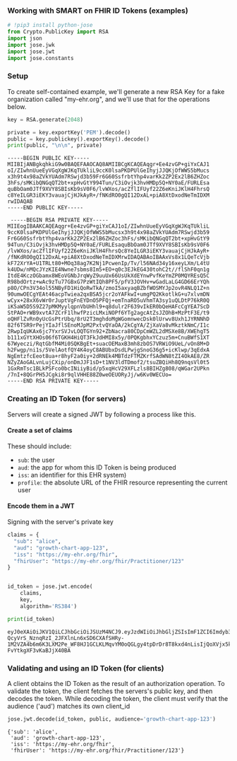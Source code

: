 
### Working with SMART on FHIR ID Tokens (examples)


```python
# !pip3 install python-jose
from Crypto.PublicKey import RSA
import json
import jose.jwk
import jose.jwt
import jose.constants
```

### Setup
To create self-contained example, we'll generate a new RSA Key for a fake
organization called "my-ehr.org", and we'll use that for the operations below.


```python
key = RSA.generate(2048)

private = key.exportKey('PEM').decode()
public = key.publickey().exportKey().decode()
print(public, "\n\n", private)
```

    -----BEGIN PUBLIC KEY-----
    MIIBIjANBgkqhkiG9w0BAQEFAAOCAQ8AMIIBCgKCAQEAqgr+Ee4zvGP+giYxCAJ1
    oI/ZIwhnUueEyVGqXgWJKqTUkliL9ccK0lsaPKDPUlGeIhyjJJQKjOfWWS5bMucs
    x3h9t4x98aZVkYUAdm7RSwjd3b59Fr6G60SsfrbtYhp4varKk2ZP2Ex2lB6ZHZoc
    3hFs/sMKibQNGqQT2bt+xpHvGtY994Tun/C3iOvjk3hvHMDp5Q+NY0aE/FURLEsa
    quBbOam0JTf9XVY8SBIsKb9sV0F6/lvWXos/acZflIFUyf22Z6eKniJKlH4FhrsQ
    c8YeILGR3iEKY3vauajCjHJkAyR+/fNKdRO0gQI12DxAL+piA8XtDxodNeTmIDXM
    rwIDAQAB
    -----END PUBLIC KEY-----

     -----BEGIN RSA PRIVATE KEY-----
    MIIEogIBAAKCAQEAqgr+Ee4zvGP+giYxCAJ1oI/ZIwhnUueEyVGqXgWJKqTUkliL
    9ccK0lsaPKDPUlGeIhyjJJQKjOfWWS5bMucsx3h9t4x98aZVkYUAdm7RSwjd3b59
    Fr6G60SsfrbtYhp4varKk2ZP2Ex2lB6ZHZoc3hFs/sMKibQNGqQT2bt+xpHvGtY9
    94Tun/C3iOvjk3hvHMDp5Q+NY0aE/FURLEsaquBbOam0JTf9XVY8SBIsKb9sV0F6
    /lvWXos/acZflIFUyf22Z6eKniJKlH4FhrsQc8YeILGR3iEKY3vauajCjHJkAyR+
    /fNKdRO0gQI12DxAL+piA8XtDxodNeTmIDXMrwIDAQABAoIBAAxVs8x1LQeTcVjb
    kF72XrYA+U1TRLt80+MOq38ag7K2Nj1PcwenIp/Tv/l56NAd34y16xeyLXm/L4tU
    k4UDw/nMQcJYzKIE4Nwne7sbms8Im5+EO+q0c3EJkEG430tohC2t//flShF0qn1g
    ItdE4KczOGbamx8WEoVGNbJrqWyZ9uuUx66UsUkXdEYnwPvfKeYmZP0MQYREsQ5C
    R98bdOrtz+wAc9zTu77GBxG7PzWtIQh8PF5/pfV3JOVHv+wGadLaLG4GD66ErYQh
    p8O/CPn3V34ol55NByFD1HiQoRwTkA/zmoI5axyaqBZbfWOSMYJp2ovR4NLQ1Z+n
    90umwOECgYEAt46acpTwiea2qxBSA5jcr2oYAFkwI+umgPQ2KkotlkG+u7xlvmDN
    wCyx+28xX6vWr0rJuptVgFnEYDnO5PFQj+emTnaRO5uVhmTA3sy1uQLDtP76kR0Q
    iK5aW5D5S9Z27pMKMyylqpnVbUHhl9+q8dulr2F639vIkER0bQeHAFcCgYEA7ScD
    StPAO+rWB9xvtA7ZCrF1lhwfPzicLMxiNOPf6YTg2agcAtZsJZOhB+MzPtF3E/t9
    oQHFlZvRn0yUcGsPtrUbq/8rU2T3mghdoMgWGomnwecDsk0lUrwv8Uxh1JYRNNhD
    82f6TSR9rPejYIaJflSEnoMJpM2PxtvQYaOA/2kCgYA/ZjXaVa8vMkztkNmC/I1c
    2RwpIqUKAx6jc7YxrSVJvLOQTGYn92+ZbNacra80CDpCmWZL2dMSXe8B/XWEhgT5
    b111xGYtXHOs06f6TGKH4HiQT3FkJdHMI8x5y/0PQKgbhxYCzuz5m+CnuBWfS1XT
    67Wyeczi/RqtGbfM4Mi0SQKBgEt+suacOEMaxB3mh8zbOS7VRWiO9UeL/vOn8M+D
    h2Fwgp/ni1s/5VelAotfQY4K4oyC8ABUbxDsdLPwjgSnoG36g5+icKlwp/3qEdxA
    NgEmtzfcEeot8ua+r8hyF2a0iy+2dRNEk4MBTdzFTMZKrfSAdWN8tZI4OkAE8/ZR
    NZyZAoGALvnLujCXip/onDmJJF1sD+t1NV3ldTDmof2/tsuZBQiHh8Q9nqsVl0t5
    1GxRmTsc1BLkPSFco0bcINiiyBid/p5xqHcV29XFLzls8BIHZg808/qWGar2UPkn
    /7nI+8QGrPH5JCgki8r9qlVHHE88Z0weOEUORyJj/w6Kv0WECUo=
    -----END RSA PRIVATE KEY-----


### Creating an ID Token (for servers)
Servers will create a signed JWT by following a process like this.

#### Create a set of claims
These should include:
 * `sub`: the user
 * `aud`: the app for whom this ID Token is being produced
 * `iss`: an identifier for this EHR system)
 * `profile`: the absolute URL of the FHIR resource representing the current user

#### Encode them in a JWT
Signing with the server's private key


```python
claims = {
  "sub": "alice",
  "aud": "growth-chart-app-123",
  "iss": "https://my-ehr.org/fhir",
  "fhirUser": "https://my-ehr.org/fhir/Practitioner/123"
}


id_token = jose.jwt.encode(
    claims,
    key,
    algorithm='RS384')

print(id_token)
```

    eyJ0eXAiOiJKV1QiLCJhbGciOiJSUzM4NCJ9.eyJzdWIiOiJhbGljZSIsImF1ZCI6Imdyb3d0aC1jaGFydC1hcHAtMTIzIiwiaXNzIjoiaHR0cHM6Ly9teS1laHIub3JnL2ZoaXIiLCJmaGlyVXNlciI6Imh0dHBzOi8vbXktZWhyLm9yZy9maGlyL1ByYWN0aXRpb25lci8xMjMifQ.BuivDG9lOu0mI5ESm2Cl4EoGTW0BFA3N5oPcEX30Q77vxBuMspRd9N6kKLgTj8TsAFAutXKlTztdbbyDsTVcjYRZervUMgfS5gv2ERmTTy6wnWRxcsxA8oCmwJ8nqIz9VztCd73IZ8zvCebnaIwTjqt3r5a1aWNqRftncUa5pA2nN3DezMPrWaQ6U_S-QcyVrS_NznqRzI_2JFXlnLn6xSD6CXAfSHRy-1M2VZA4b6m6K3LXM2Pe_WF8HJ1GCLKLMqvYM0oQGLgy4tpDrDr8T8kxd4nLisIjQoXVjx5kASSaSiEuPYMG5E0h9eeSUZFVG-FvYtkgXF3vKaBJjX40BA


### Validating and using an ID Token (for clients)
A client obtains the ID Token as the result of an authorization operation. To validate the token, the client fetches the servers's public key, and then decodes the token. While decoding the token, the client must verify that the audience ('aud') matches its own client_id




```python
jose.jwt.decode(id_token, public, audience='growth-chart-app-123')
```




    {'sub': 'alice',
     'aud': 'growth-chart-app-123',
     'iss': 'https://my-ehr.org/fhir',
     'fhirUser': 'https://my-ehr.org/fhir/Practitioner/123'}
